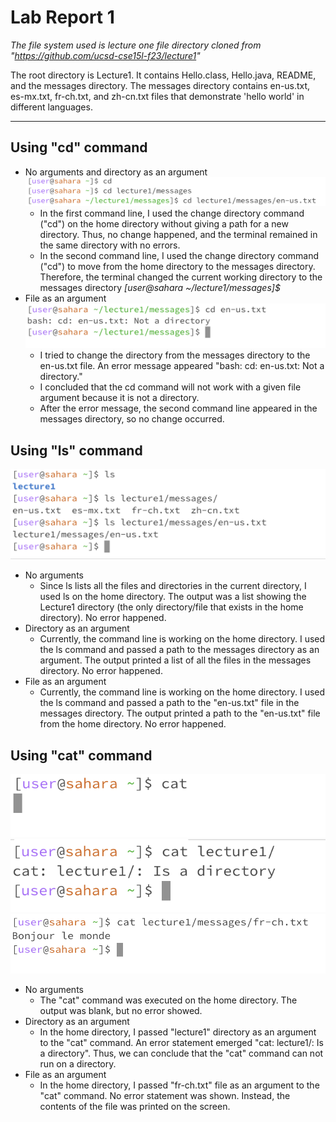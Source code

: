 # Lab Report 1
*The file system used is lecture one file directory cloned from "https://github.com/ucsd-cse15l-f23/lecture1"*

The root directory is Lecture1. It contains Hello.class, Hello.java, README, and the messages directory.
The messages directory contains en-us.txt, es-mx.txt, fr-ch.txt, and zh-cn.txt files that demonstrate 'hello world' in different languages.
***
## Using "cd" command
* No arguments and directory as an argument
![Image](cd1.png)
  - In the first command line, I used the change directory command ("cd") on the home directory without giving a path for a new directory. Thus, no change happened, and the terminal remained in the same directory with no errors.
  - In the second command line, I used the change directory command ("cd") to move from the home directory to the messages directory. Therefore, the terminal changed the current working directory to the messages directory _[user@sahara ~/lecture1/messages]$_ 
* File as an argument
![Image](cd2.png)
  - I tried to change the directory from the messages directory to the en-us.txt file. An error message appeared "bash: cd: en-us.txt: Not a directory."
  - I concluded that the cd command will not work with a given file argument because it is not a directory.
  - After the error message, the second command line appeared in the messages directory, so no change occurred.
## Using "ls" command
![Image](Ls123.png)
- No arguments
  - Since ls lists all the files and directories in the current directory, I used ls on the home directory. The output was a list showing the Lecture1 directory (the only directory/file that exists in the home directory). No error happened.
- Directory as an argument
  - Currently, the command line is working on the home directory. I used the ls command and passed a path to the messages directory as an argument. The output printed a list of all the files in the messages directory. No error happened.
- File as an argument
  - Currently, the command line is working on the home directory. I used the ls command and passed a path to the "en-us.txt" file in the messages directory. The output printed a path to the "en-us.txt" file from the home directory. No error happened.
## Using "cat" command
![Image](Cat1.png)
![Image](Cat2.png)
![Image](Cat3.png)
- No arguments
  - The "cat" command was executed on the home directory. The output was blank, but no error showed. 
- Directory as an argument
  - In the home directory, I passed "lecture1" directory as an argument to the "cat" command. An error statement emerged "cat: lecture1/: Is a directory". Thus, we can conclude that the "cat" command can not run on a directory.  
- File as an argument
  - In the home directory, I passed "fr-ch.txt" file as an argument to the "cat" command. No error statement was shown. Instead, the contents of the file was printed on the screen. 


